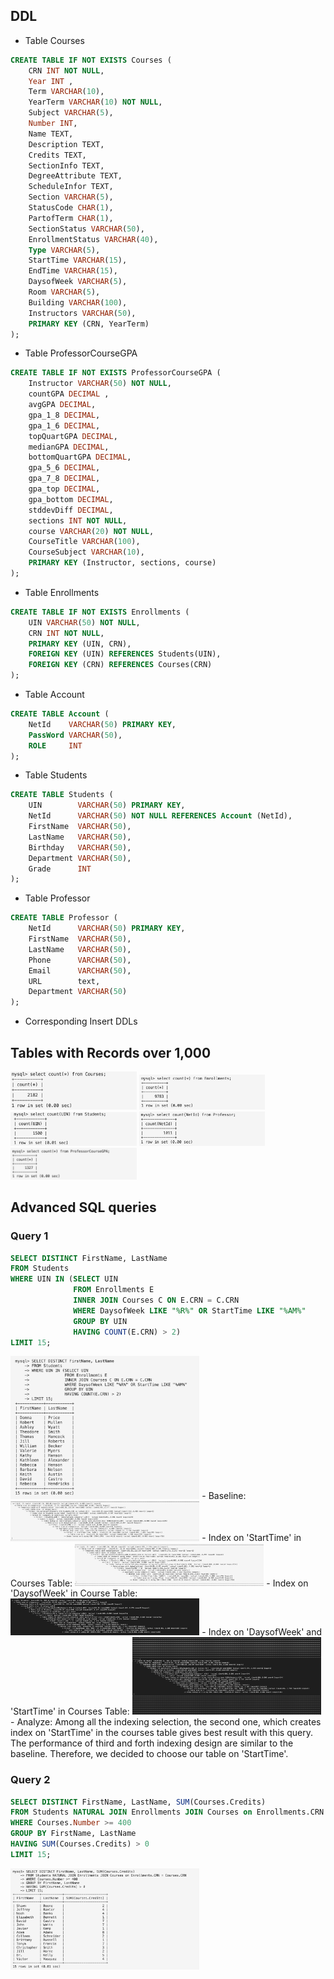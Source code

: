 ## DDL
* Table Courses
```SQL
CREATE TABLE IF NOT EXISTS Courses ( 
    CRN INT NOT NULL, 
    Year INT , 
    Term VARCHAR(10), 
    YearTerm VARCHAR(10) NOT NULL, 
    Subject VARCHAR(5), 
    Number INT, 
    Name TEXT, 
    Description TEXT, 
    Credits TEXT, 
    SectionInfo TEXT, 
    DegreeAttribute TEXT, 
    ScheduleInfor TEXT, 
    Section VARCHAR(5), 
    StatusCode CHAR(1), 
    PartofTerm CHAR(1), 
    SectionStatus VARCHAR(50), 
    EnrollmentStatus VARCHAR(40), 
    Type VARCHAR(5), 
    StartTime VARCHAR(15),
    EndTime VARCHAR(15), 
    DaysofWeek VARCHAR(5),
    Room VARCHAR(5), 
    Building VARCHAR(100), 
    Instructors VARCHAR(50),
    PRIMARY KEY (CRN, YearTerm)
);
```

* Table ProfessorCourseGPA
```SQL
CREATE TABLE IF NOT EXISTS ProfessorCourseGPA ( 
    Instructor VARCHAR(50) NOT NULL, 
    countGPA DECIMAL , 
    avgGPA DECIMAL, 
    gpa_1_8 DECIMAL, 
    gpa_1_6 DECIMAL, 
    topQuartGPA DECIMAL, 
    medianGPA DECIMAL, 
    bottomQuartGPA DECIMAL, 
    gpa_5_6 DECIMAL, 
    gpa_7_8 DECIMAL, 
    gpa_top DECIMAL, 
    gpa_bottom DECIMAL, 
    stddevDiff DECIMAL, 
    sections INT NOT NULL, 
    course VARCHAR(20) NOT NULL, 
    CourseTitle VARCHAR(100), 
    CourseSubject VARCHAR(10),
    PRIMARY KEY (Instructor, sections, course)
);
```

* Table Enrollments
```SQL
CREATE TABLE IF NOT EXISTS Enrollments ( 
    UIN VARCHAR(50) NOT NULL, 
    CRN INT NOT NULL, 
    PRIMARY KEY (UIN, CRN), 
    FOREIGN KEY (UIN) REFERENCES Students(UIN), 
    FOREIGN KEY (CRN) REFERENCES Courses(CRN)
);
```

* Table Account
```SQL
CREATE TABLE Account (
    NetId    VARCHAR(50) PRIMARY KEY, 
    PassWord VARCHAR(50), 
    ROLE     INT
);
```

* Table Students
```SQL
CREATE TABLE Students (
    UIN        VARCHAR(50) PRIMARY KEY, 
    NetId      VARCHAR(50) NOT NULL REFERENCES Account (NetId),
    FirstName  VARCHAR(50),
    LastName   VARCHAR(50),
    Birthday   VARCHAR(50),
    Department VARCHAR(50),
    Grade      INT
);
```

* Table Professor
```SQL
CREATE TABLE Professor (
    NetId      VARCHAR(50) PRIMARY KEY,
    FirstName  VARCHAR(50),
    LastName   VARCHAR(50),
    Phone      VARCHAR(50),
    Email      VARCHAR(50),
    URL        text,
    Department VARCHAR(50)
);
```
 * Corresponding Insert DDLs

## Tables with Records over 1,000

<img src = "./images/DDL/Courses.png" width = "40%">

<img src = "./images/DDL/Enrollments.png" width = "40%">

<img src = "./images/DDL/Students.png" width = "40%">

<img src = "./images/DDL/Professor.png" width = "40%">

<img src = "./images/DDL/ProfessorCourseGPA.png" width = "40%">


## Advanced SQL queries
### Query 1
```SQL
SELECT DISTINCT FirstName, LastName 
FROM Students 
WHERE UIN IN (SELECT UIN 
              FROM Enrollments E 
              INNER JOIN Courses C ON E.CRN = C.CRN 
              WHERE DaysofWeek LIKE "%R%" OR StartTime LIKE "%AM%" 
              GROUP BY UIN
              HAVING COUNT(E.CRN) > 2)
LIMIT 15;
```

<img src = "./images/Query/q1.png" width = "60%">
- Baseline:
<img src = "./images/baseline.PNG" width = "60%">
- Index on 'StartTime' in Courses Table:
<img src = "./images/index1.PNG" width = "60%">
- Index on 'DaysofWeek' in Course Table:
<img src = "./images/index2.png" width = "60%">
- Index on 'DaysofWeek' and 'StartTime' in Courses Table:
<img src = "./images/index3.png" width = "60%">
- Analyze: Among all the indexing selection, the second one, which creates index on 'StartTime' in the courses table gives best result with this query. The performance of third and forth indexing design are similar to the baseline. Therefore, we decided to choose our table on 'StartTime'.

### Query 2
```SQL
SELECT DISTINCT FirstName, LastName, SUM(Courses.Credits)
FROM Students NATURAL JOIN Enrollments JOIN Courses on Enrollments.CRN = Courses.CRN 
WHERE Courses.Number >= 400
GROUP BY FirstName, LastName
HAVING SUM(Courses.Credits) > 0
LIMIT 15;
```

<img src = "./images/Query/q2.png" width = "60%">
